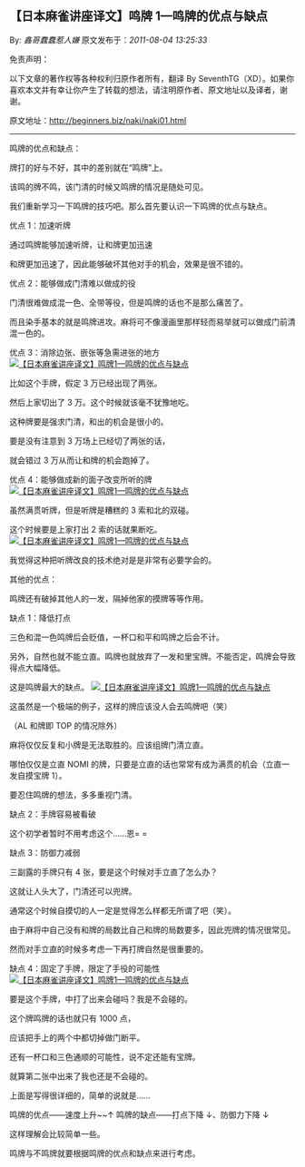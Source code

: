 ## 【日本麻雀讲座译文】鸣牌 1—鸣牌的优点与缺点

By: _鑫哥蠢蠢惹人嫌_ 原文发布于：_2011-08-04 13:25:33_

免责声明：

以下文章的著作权等各种权利归原作者所有，翻译 By
SeventhTG（XD）。如果你喜欢本文并有幸让你产生了转载的想法，请注明原作者、原文地址以及译者，谢谢。

原文地址：http://beginners.biz/naki/naki01.html

---

鸣牌的优点和缺点：

牌打的好与不好，其中的差别就在“鸣牌”上。

该鸣的牌不鸣，该门清的时候又鸣牌的情况是随处可见。

我们重新学习一下鸣牌的技巧吧。那么首先要认识一下鸣牌的优点与缺点。

优点 1：加速听牌

通过鸣牌能够加速听牌，让和牌更加迅速

和牌更加迅速了，因此能够破坏其他对手的机会，效果是很不错的。

优点 2：能够做成门清难以做成的役

门清很难做成混一色、全带等役，但是鸣牌的话也不是那么痛苦了。

而且染手基本的就是鸣牌进攻。麻将可不像漫画里那样轻而易举就可以做成门前清混一色的。

优点 3：消除边张、嵌张等急需进张的地方
[![【日本麻雀讲座译文】鸣牌1—鸣牌的优点与缺点](http://s6.sinaimg.cn/middle/7f78b76fxa99b0d3b4025&690)](http://photo.blog.sina.com.cn/showpic.html#blogid=7f78b76f0100us8r&url=http://s6.sinaimg.cn/orignal/7f78b76fxa99b0d3b4025)

比如这个手牌，假定 3 万已经出现了两张。

然后上家切出了 3 万。这个时候就该毫不犹豫地吃。

这种牌要是强求门清，和出的机会是很小的。

要是没有注意到 3 万场上已经切了两张的话，

就会错过 3 万从而让和牌的机会跑掉了。

优点 4：能够做成新的面子改变所听的牌
[![【日本麻雀讲座译文】鸣牌1—鸣牌的优点与缺点](http://s11.sinaimg.cn/middle/7f78b76fga9a73702ca9a&690)](http://photo.blog.sina.com.cn/showpic.html#blogid=7f78b76f0100us8r&url=http://s11.sinaimg.cn/orignal/7f78b76fga9a73702ca9a)

虽然满贯听牌，但是听牌是糟糕的 3 索和北的双碰。

这个时候要是上家打出 2 索的话就果断吃。
[![【日本麻雀讲座译文】鸣牌1—鸣牌的优点与缺点](http://s6.sinaimg.cn/middle/7f78b76fga9a740413ce5&690)](http://photo.blog.sina.com.cn/showpic.html#blogid=7f78b76f0100us8r&url=http://s6.sinaimg.cn/orignal/7f78b76fga9a740413ce5)

我觉得这种把听牌改良的技术绝对是是非常有必要学会的。

其他的优点：

鸣牌还有破掉其他人的一发，隔掉他家的摸牌等等作用。

缺点 1：降低打点

三色和混一色鸣牌后会贬值，一杯口和平和鸣牌之后会不计。

另外，自然也就不能立直。鸣牌也就放弃了一发和里宝牌。不能否定，鸣牌会导致得点大幅降低。

这是鸣牌最大的缺点。
[![【日本麻雀讲座译文】鸣牌1—鸣牌的优点与缺点](http://s6.sinaimg.cn/middle/7f78b76fga9a752075ab5&690)](http://photo.blog.sina.com.cn/showpic.html#blogid=7f78b76f0100us8r&url=http://s6.sinaimg.cn/orignal/7f78b76fga9a752075ab5)

这虽然是一个极端的例子，这样的牌应该没人会去鸣牌吧（笑）

（AL 和牌即 TOP 的情况除外）

麻将仅仅反复和小牌是无法取胜的。应该组牌门清立直。

哪怕仅仅是立直 NOMI 的牌，只要是立直的话也常常有成为满贯的机会（立直一发自摸宝牌 1）。

要忍住鸣牌的想法，多多重视门清。

缺点 2：手牌容易被看破

这个初学者暂时不用考虑这个……恩= =

缺点 3：防御力减弱

三副露的手牌只有 4 张，要是这个时候对手立直了怎么办？

这就让人头大了，门清还可以兜牌。

通常这个时候自摸切的人一定是觉得怎么样都无所谓了吧（笑）。

由于麻将中自己没有和牌的局数比自己和牌的局数要多，因此兜牌的情况很常见。

然而对手立直的时候多考虑一下再打牌自然是很重要的。

缺点 4：固定了手牌，限定了手役的可能性
[![【日本麻雀讲座译文】鸣牌1—鸣牌的优点与缺点](http://s12.sinaimg.cn/middle/7f78b76fga9a784b117db&690)](http://photo.blog.sina.com.cn/showpic.html#blogid=7f78b76f0100us8r&url=http://s12.sinaimg.cn/orignal/7f78b76fga9a784b117db)

要是这个手牌，中打了出来会碰吗？我是不会碰的。

这个牌鸣牌的话也就只有 1000 点，

应该把手上的两个中都切掉做门断平。

还有一杯口和三色通顺的可能性，说不定还能有宝牌。

就算第二张中出来了我也还是不会碰的。

上面是写得很详细的，简单的说就是……

鸣牌的优点——速度上升~~↑
鸣牌的缺点——打点下降 ↓、防御力下降 ↓

这样理解会比较简单一些。

鸣牌与不鸣牌就要根据鸣牌的优点和缺点来进行考虑。
